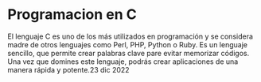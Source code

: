 <h1> Programacion en C </h1>

<p>El lenguaje C es uno de los más utilizados en programación y se considera madre de otros lenguajes como Perl, PHP, Python o Ruby. Es un lenguaje sencillo, que permite crear palabras clave pare evitar memorizar códigos. Una vez que domines este lenguaje, podrás crear aplicaciones de una manera rápida y potente.23 dic 2022</p>
